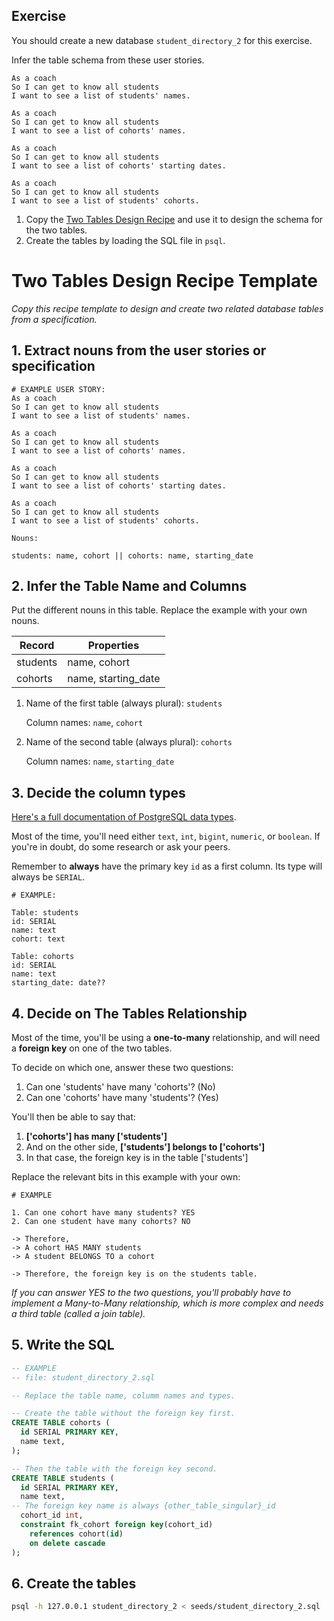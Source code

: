 ## Exercise

You should create a new database `student_directory_2` for this exercise.

Infer the table schema from these user stories.

```
As a coach
So I can get to know all students
I want to see a list of students' names.

As a coach
So I can get to know all students
I want to see a list of cohorts' names.

As a coach
So I can get to know all students
I want to see a list of cohorts' starting dates.

As a coach
So I can get to know all students
I want to see a list of students' cohorts.
```

1. Copy the [Two Tables Design
   Recipe](../resources/two_table_design_recipe_template.md) and use it to
   design the schema for the two tables.
2. Create the tables by loading the SQL file in `psql`.



# Two Tables Design Recipe Template

_Copy this recipe template to design and create two related database tables from a specification._

## 1. Extract nouns from the user stories or specification

```
# EXAMPLE USER STORY:
As a coach
So I can get to know all students
I want to see a list of students' names.

As a coach
So I can get to know all students
I want to see a list of cohorts' names.

As a coach
So I can get to know all students
I want to see a list of cohorts' starting dates.

As a coach
So I can get to know all students
I want to see a list of students' cohorts.
```

```
Nouns:

students: name, cohort || cohorts: name, starting_date
```

## 2. Infer the Table Name and Columns

Put the different nouns in this table. Replace the example with your own nouns.

| Record                | Properties          |
| --------------------- | ------------------  |
| students              | name, cohort        |
| cohorts               | name, starting_date |

1. Name of the first table (always plural): `students` 

    Column names: `name`, `cohort`

2. Name of the second table (always plural): `cohorts` 

    Column names: `name`, `starting_date`

## 3. Decide the column types

[Here's a full documentation of PostgreSQL data types](https://www.postgresql.org/docs/current/datatype.html).

Most of the time, you'll need either `text`, `int`, `bigint`, `numeric`, or `boolean`. If you're in doubt, do some research or ask your peers.

Remember to **always** have the primary key `id` as a first column. Its type will always be `SERIAL`.

```
# EXAMPLE:

Table: students
id: SERIAL
name: text
cohort: text

Table: cohorts
id: SERIAL
name: text
starting_date: date??
```

## 4. Decide on The Tables Relationship

Most of the time, you'll be using a **one-to-many** relationship, and will need a **foreign key** on one of the two tables.

To decide on which one, answer these two questions:

1. Can one 'students' have many 'cohorts'? (No)
2. Can one 'cohorts' have many 'students'? (Yes)

You'll then be able to say that:

1. **['cohorts'] has many ['students']**
2. And on the other side, **['students'] belongs to ['cohorts']**
3. In that case, the foreign key is in the table ['students']

Replace the relevant bits in this example with your own:

```
# EXAMPLE

1. Can one cohort have many students? YES
2. Can one student have many cohorts? NO

-> Therefore,
-> A cohort HAS MANY students
-> A student BELONGS TO a cohort

-> Therefore, the foreign key is on the students table.
```

*If you can answer YES to the two questions, you'll probably have to implement a Many-to-Many relationship, which is more complex and needs a third table (called a join table).*

## 5. Write the SQL

```sql
-- EXAMPLE
-- file: student_directory_2.sql

-- Replace the table name, columm names and types.

-- Create the table without the foreign key first.
CREATE TABLE cohorts (
  id SERIAL PRIMARY KEY,
  name text,
);

-- Then the table with the foreign key second.
CREATE TABLE students (
  id SERIAL PRIMARY KEY,
  name text,
-- The foreign key name is always {other_table_singular}_id
  cohort_id int,
  constraint fk_cohort foreign key(cohort_id)
    references cohort(id)
    on delete cascade
);

```

## 6. Create the tables

```bash
psql -h 127.0.0.1 student_directory_2 < seeds/student_directory_2.sql
```